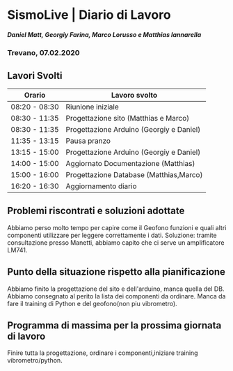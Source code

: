 # SismoLive | Diario di Lavoro 
##### Daniel Matt, Georgiy Farina, Marco Lorusso e Matthias Iannarella
### Trevano, 07.02.2020

## Lavori Svolti
|Orario          |Lavoro svolto                 |
|--------------  |------------------------------|
|08:20 - 08:30 | Riunione iniziale|
|08:30 - 11:35 | Progettazione sito (Matthias e Marco)|
|08:30 - 11:35 | Progettazione Arduino (Georgiy e Daniel)|
|11:35 - 13:15 | Pausa pranzo|
|13:15 - 15:00 | Progettazione Arduino (Georgiy e Daniel) |
|14:00 - 15:00 | Aggiornato Documentazione (Matthias)|
|15:00 - 16:00 | Progettazione Database (Matthias,Marco)|
|16:20 - 16:30 | Aggiornamento diario|



##  Problemi riscontrati e soluzioni adottate
Abbiamo perso molto tempo per capire come il Geofono funzioni e quali altri componenti utilizzare per leggere correttamente i dati.
Soluzione: tramite consultazione presso Manetti, abbiamo capito che ci serve un amplificatore LM741.  

##  Punto della situazione rispetto alla pianificazione
Abbiamo finito la progettazione del sito e dell'arduino, manca quella del DB.
Abbiamo consegnato al perito la lista dei componenti da ordinare.
Manca da fare il training di Python e del geofono(non piu vibrometro).

## Programma di massima per la prossima giornata di lavoro
Finire tutta la progettazione, ordinare i componenti,iniziare training vibrometro/python.
